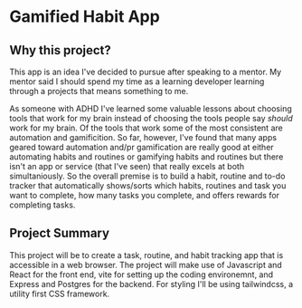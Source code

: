 # Gamified Habit App

## Why this project?

This app is an idea I've decided to pursue after speaking to a mentor. My mentor said I should spend my time as a learning developer learning through a projects that means something to me.

As someone with ADHD I've learned some valuable lessons about choosing tools that work for my brain instead of choosing the tools people say *should* work for my brain. Of the tools that work some of the most consistent are automation and gamificition. So far, however, I've found that many apps geared toward automation and/pr gamification are really good at either automating habits and routines or gamifying habits and routines but there isn't an app or service (that I've seen) that really excels at both simultaniously. So the overall premise is to build a habit, routine and to-do tracker that automatically shows/sorts which habits, routines and task you want to complete, how many tasks you complete, and offers rewards for completing tasks.

## Project Summary

This project will be to create a task, routine, and habit tracking app that is accessible in a web browser. The project will make use of Javascript and React for the front end, vite for setting up the coding environemnt, and Express and Postgres for the backend. For styling I'll be using tailwindcss, a utility first CSS framework.
